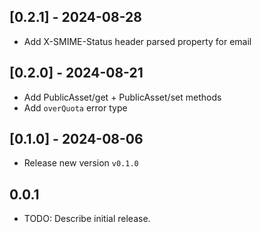 ## [0.2.1] - 2024-08-28
- Add X-SMIME-Status header parsed property for email

## [0.2.0] - 2024-08-21
- Add PublicAsset/get + PublicAsset/set methods
- Add `overQuota` error type

## [0.1.0] - 2024-08-06
- Release new version `v0.1.0`

## 0.0.1

* TODO: Describe initial release.
